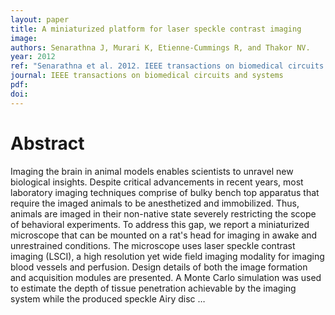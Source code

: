```yaml
---
layout: paper
title: A miniaturized platform for laser speckle contrast imaging
image:
authors: Senarathna J, Murari K, Etienne-Cummings R, and Thakor NV.
year: 2012
ref: "Senarathna et al. 2012. IEEE transactions on biomedical circuits and systems vol. 6, no. 5: 437-445."
journal: IEEE transactions on biomedical circuits and systems
pdf:
doi:
---
```


# Abstract
Imaging the brain in animal models enables scientists to unravel new biological insights. Despite critical advancements in recent years, most laboratory imaging techniques comprise of bulky bench top apparatus that require the imaged animals to be anesthetized and immobilized. Thus, animals are imaged in their non-native state severely restricting the scope of behavioral experiments. To address this gap, we report a miniaturized microscope that can be mounted on a rat's head for imaging in awake and unrestrained conditions. The microscope uses laser speckle contrast imaging (LSCI), a high resolution yet wide field imaging modality for imaging blood vessels and perfusion. Design details of both the image formation and acquisition modules are presented. A Monte Carlo simulation was used to estimate the depth of tissue penetration achievable by the imaging system while the produced speckle Airy disc …
